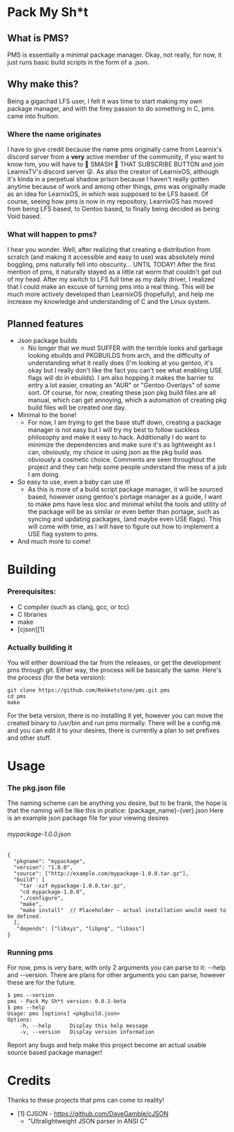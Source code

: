 # Pack My Sh*t
## What is PMS?
PMS is essentially a minimal package manager. Okay, not really, for now, it just runs basic build scripts in the form of a .json.
## Why make this?
Being a gigachad LFS user, I felt it was time to start making my own package manager, and with the firey passion to do something in C, pms came into fruition.
### Where the name originates
I have to give credit because the name pms originally came from Learnix's discord server from a **very** active member of the community, if you want to know him, you will have to 👊 SMASH 👊 THAT SUBSCRIBE BUTTON and join LearnixTV's discord server 😜.
As also the creator of LearnixOS, although it's kinda in a perpetual shadow prison because I haven't really gotten anytime because of work and among other things, pms was originally made as an idea for LearnixOS, in which was supposed to be LFS based. Of course, seeing how pms is now in my repository, LearnixOS has moved from being LFS based, to Gentoo based, to finally being decided as being Void based.
### What will happen to pms?
I hear you wonder. Well, after realizing that creating a distribution from scratch (and making it accessible and easy to use) was absolutely mind boggling, pms naturally fell into obscurity...
UNTIL TODAY! After the first mention of pms, it naturally stayed as a little rat worm that couldn't get out of my head. After my switch to LFS full time as my daily driver, I realized that I could make an excuse of turning pms into a real thing. This will be much more actively developed than LearnixOS (hopefully), and help me increase my knowledge and understanding of C and the Linux system.
## Planned features
- Json package builds
  - No longer that we must SUFFER with the terrible looks and garbage looking ebuilds and PKGBUILDS from arch, and the difficulty of understanding what it really does (I'm looking at you gentoo, it's okay but I really don't like the fact you can't see what enabling USE flags will do in ebuilds). I am also hopping it makes the barrier to entry a lot easier, creating an "AUR" or "Gentoo Overlays" of some sort. Of course, for now, creating these json pkg build files are all manual, which can get annoying, which a automation of creating pkg build files will be created one day. 
- Minimal to the bone!
  - For now, I am trying to get the base stuff down, creating a package manager is not easy but I will try my best to follow suckless philosophy and make it easy to hack. Additionally I do want to minimize the dependencies and make sure it's as lightweight as I can, obviously, my choice in using json as the pkg build was obviously a cosmetic choice. Comments are seen throughout the project and they can help some people understand the mess of a job I am doing.
- So easy to use, even a baby can use it!
  - As this is more of a build script package manager, it will be sourced based, however using gentoo's portage manager as a guide, I want to make pms have less sloc and minimal whilst the tools and utility of the package will be as similar or even better than portage, such as syncing and updating packages, (and maybe even USE flags). This will come with time, as I will have to figure out how to implement a USE flag system to pms.
- And much more to come!
# Building
### Prerequisites:
- C compiler (such as clang, gcc, or tcc)
- C libraries
- make
- [cjson][1]

### Actually building it
You will either download the tar from the releases, or get the development pms through git.
Either way, the process will be basically the same. Here's the process (for the beta version):
```
git clone https://github.com/Rekketstone/pms.git pms
cd pms
make
```
For the beta version, there is no installing it yet, however you can move the created binary to /usr/bin and run pms normally. There will be a config.mk and you can edit it to your desires, there is currently a plan to set prefixes and other stuff.
# Usage
### The pkg.json file
The naming scheme can be anything you desire, but to be frank, the hope is that the naming will be like this in pratice: {package_name}-{ver}.json
Here is an example json package file for your viewing desires
###### mypackage-1.0.0.json
```
{
  "pkgname": "mypackage",
  "version": "1.0.0",
  "source": ["http://example.com/mypackage-1.0.0.tar.gz"],
  "build": [
    "tar -xzf mypackage-1.0.0.tar.gz",
    "cd mypackage-1.0.0",
    "./configure",
    "make",
    "make install"  // Placeholder - actual installation would need to be defined.
  ],
   "depends": ["libxyz", "libpng", "libass"]
}
```
### Running pms
For now, pms is very bare, with only 2 arguments you can parse to it: --help and --version. There are plans for other arguments you can parse, however these are for the future.
```
$ pms --version
pms - Pack My Sh*t version: 0.0.1-beta
$ pms --help
Usage: pms [options] <pkgbuild.json>
Options:
    -h, --help      Display this help message
    -v, --version   Display version information
```
Report any bugs and help make this project become an actual usable source based package manager!
# Credits
Thanks to these projects that pms can come to reality!
- [1] CJSON - https://github.com/DaveGamble/cJSON
  - "Ultralightweight JSON parser in ANSI C" 
